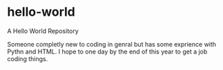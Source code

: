 # hello-world
A Hello World Repository

Someone completly new to coding in genral but has some exprience with Pythn and HTML.
I hope to one day by the end of this year to get a job coding things.
